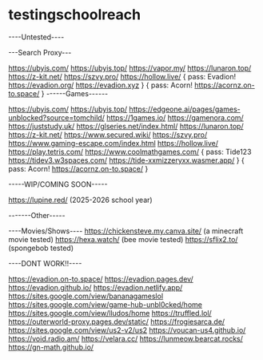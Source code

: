 # testingschoolreach
----Untested----

---Search Proxy---

https://ubyis.com/
https://ubyis.top/
https://vapor.my/
https://lunaron.top/
https://z-kit.net/
https://szvy.pro/
https://hollow.live/
{
pass: Evadion!
https://evadion.org/
https://evadion.xyz
}
{
pass: Acorn!
https://acornz.on-to.space/
}
------Games------

https://ubyis.com/
https://ubyis.top/
https://edgeone.ai/pages/games-unblocked?source=tomchild/
https://1games.io/
https://gamenora.com/
https://juststudy.uk/
https://glseries.net/index.html/
https://lunaron.top/
https://z-kit.net/
https://www.secured.wiki/
https://szvy.pro/
https://www.gaming-escape.com/index.html
https://hollow.live/
https://play.tetris.com/
https://www.coolmathgames.com/
{
pass: Tide123
https://tidev3.w3spaces.com/
https://tide-xxmizzeryxx.wasmer.app/
}
{
pass: Acorn!
https://acornz.on-to.space/
}

-----WIP/COMING SOON-----

https://lupine.red/ (2025-2026 school year)

-------Other-----

----Movies/Shows----
https://chickensteve.my.canva.site/ (a minecraft movie tested)
https://hexa.watch/ (bee movie tested)
https://sflix2.to/ (spongebob tested)

----DONT WORK!!----

https://evadion.on-to.space/
https://evadion.pages.dev/
https://evadion.github.io/
https://evadion.netlify.app/
https://sites.google.com/view/bananagameslol
https://sites.google.com/view/game-hub-unbl0cked/home
https://sites.google.com/view/lludos/home
https://truffled.lol/
https://outerworld-proxy.pages.dev/static/
https://frogiesarca.de/
https://sites.google.com/view/us2-v2/us2
https://voucan-us4.github.io/
https://void.radio.am/
https://velara.cc/
https://lunmeow.bearcat.rocks/
https://gn-math.github.io/
